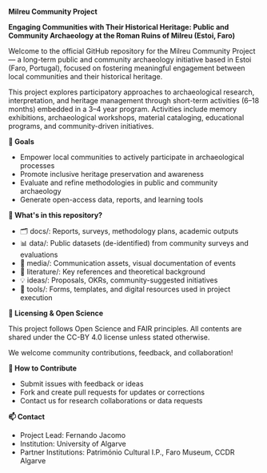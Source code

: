 **Milreu Community Project**

**Engaging Communities with Their Historical Heritage: Public and Community Archaeology at the Roman Ruins of Milreu (Estoi, Faro)**

Welcome to the official GitHub repository for the Milreu Community Project — a long-term public and community archaeology initiative based in Estoi (Faro, Portugal), focused on fostering meaningful engagement between local communities and their historical heritage.

This project explores participatory approaches to archaeological research, interpretation, and heritage management through short-term activities (6–18 months) embedded in a 3–4 year program. Activities include memory exhibitions, archaeological workshops, material cataloging, educational programs, and community-driven initiatives.

**📌 Goals**
- Empower local communities to actively participate in archaeological processes
- Promote inclusive heritage preservation and awareness
- Evaluate and refine methodologies in public and community archaeology
- Generate open-access data, reports, and learning tools

**📁 What's in this repository?**
- 🗂️ docs/: Reports, surveys, methodology plans, academic outputs
- 📊 data/: Public datasets (de-identified) from community surveys and evaluations
- 📸 media/: Communication assets, visual documentation of events
- 📜 literature/: Key references and theoretical background
- 💡 ideas/: Proposals, OKRs, community-suggested initiatives
- 🔧 tools/: Forms, templates, and digital resources used in project execution

**📖 Licensing & Open Science**

This project follows Open Science and FAIR principles. All contents are shared under the CC-BY 4.0 license unless stated otherwise.

We welcome community contributions, feedback, and collaboration!

**🤝 How to Contribute**
- Submit issues with feedback or ideas
- Fork and create pull requests for updates or corrections
- Contact us for research collaborations or data requests

**📫 Contact**
- Project Lead: Fernando Jacomo
- Institution: University of Algarve
- Partner Institutions: Património Cultural I.P., Faro Museum, CCDR Algarve
